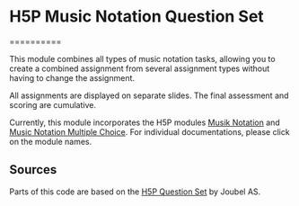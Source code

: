 # H5P Music Notation Question Set
==========

This module combines all types of music notation tasks, allowing you to create a combined assignment from several assignment types without having to change the assignment.

All assignments are displayed on separate slides. 
The final assessment and scoring are cumulative.

Currently, this module incorporates the H5P modules [Musik Notation](https://github.com/H5P-MusicNotation/H5P-MusicNotation) and [Music Notation Multiple Choice](). For individual documentations, please click on the module names.

## Sources
Parts of this code are based on the [H5P Question Set](https://github.com/h5p/h5p-question-set) by Joubel AS.
